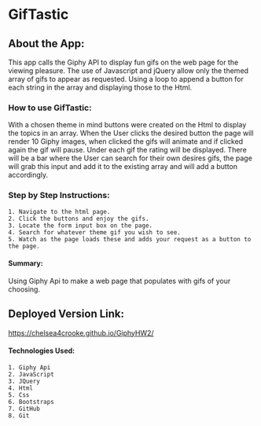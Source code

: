# **GifTastic**

## **About the App:**

This app calls the Giphy API to display fun gifs on the web page for the viewing pleasure. The use of Javascript and jQuery allow only the themed array of gifs to appear as requested. Using a loop to append a button for each string in the array and displaying those to the Html.

### **How to use GifTastic:**
    
With a chosen theme in mind buttons were created on the Html to display the topics in an array. When the User clicks the desired button the page will render 10 Giphy images, when clicked the gifs will animate and if clicked again the gif will pause. Under each gif the rating will be displayed. There will be a bar where the User can search for their own desires gifs, the page will grab this input and add it to the existing array and will add a button accordingly.

### **Step by Step Instructions:**

    1. Navigate to the html page.
    2. Click the buttons and enjoy the gifs.
    3. Locate the form input box on the page.
    4. Search for whatever theme gif you wish to see.
    5. Watch as the page loads these and adds your request as a button to the page.

#### **Summary:**

Using Giphy Api to make a web page that populates with gifs of your choosing.

## **Deployed Version Link:**

https://chelsea4crooke.github.io/GiphyHW2/

#### **Technologies Used:**
    1. Giphy Api
    2. JavaScript
    3. JQuery
    4. Html
    5. Css
    6. Bootstraps
    7. GitHub
    8. Git